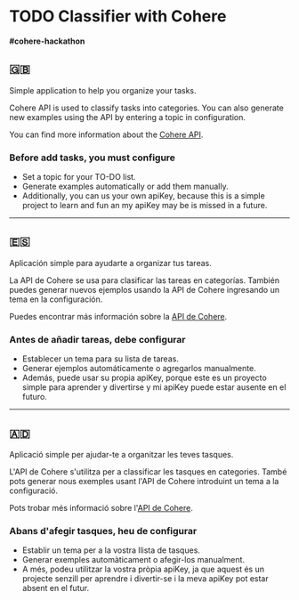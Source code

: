 # TODO Classifier with Cohere

**#cohere-hackathon**

## 🇬🇧

Simple application to help you organize your tasks.

Cohere API is used to classify tasks into categories. You can also generate new examples using the API by entering a topic in configuration.

You can find more information about the [Cohere API](https://cohere.ai/docs).

### Before add tasks, you must configure

- Set a topic for your TO-DO list.
- Generate examples automatically or add them manually.
- Additionally, you can us your own apiKey, because this is a simple project to learn and fun an my apiKey may be is missed in a future.



---

## 🇪🇸

Aplicación simple para ayudarte a organizar tus tareas.

La API de Cohere se usa para clasificar las tareas en categorías.
También puedes generar nuevos ejemplos usando la API de Cohere
ingresando un tema en la configuración.

Puedes encontrar más información sobre la [API de Cohere](https://cohere.ai/docs).

### Antes de añadir tareas, debe configurar

- Establecer un tema para su lista de tareas.
- Generar ejemplos automáticamente o agregarlos manualmente.
- Además, puede usar su propia apiKey, porque este es un proyecto simple para aprender y divertirse y mi apiKey puede estar ausente en el futuro.

---

## 🇦🇩

Aplicació simple per ajudar-te a organitzar les teves tasques.

L'API de Cohere s'utilitza per a classificar les tasques en categories.
També pots generar nous exemples usant l'API de Cohere
introduint un tema a la configuració.

Pots trobar més informació sobre l'[API de Cohere](https://cohere.ai/docs).

### Abans d'afegir tasques, heu de configurar

- Establir un tema per a la vostra llista de tasques.
- Generar exemples automàticament o afegir-los manualment.
- A més, podeu utilitzar la vostra pròpia apiKey, ja que aquest és un projecte senzill per aprendre i divertir-se i la meva apiKey pot estar absent en el futur.
